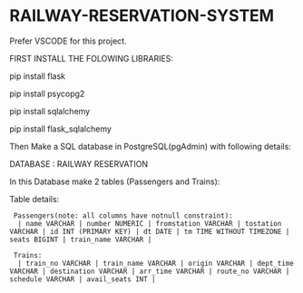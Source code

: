 # RAILWAY-RESERVATION-SYSTEM

Prefer VSCODE for this project. 


FIRST INSTALL THE FOLOWING LIBRARIES:

pip install flask

pip install psycopg2

pip install sqlalchemy

pip install flask_sqlalchemy





Then Make a SQL database in PostgreSQL(pgAdmin) with following details:
  
  DATABASE : RAILWAY RESERVATION

  In this Database make 2 tables (Passengers and Trains):
  
  Table details:
     
     Passengers(note: all columns have notnull constraint):
      | name VARCHAR | number NUMERIC | fromstation VARCHAR | tostation VARCHAR | id INT (PRIMARY KEY) | dt DATE | tm TIME WITHOUT TIMEZONE | seats BIGINT | train_name VARCHAR |

     Trains:
      | train_no VARCHAR | train_name VARCHAR | origin VARCHAR | dept_time VARCHAR | destination VARCHAR | arr_time VARCHAR | route_no VARCHAR | schedule VARCHAR | avail_seats INT |  


